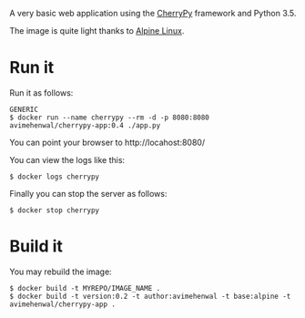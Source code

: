 A very basic web application using the
[CherryPy](http://cherrypy.org/) framework and Python 3.5.

The image is quite light thanks to
[Alpine Linux](https://hub.docker.com/r/frolvlad/alpine-python3/).


Run it
======

Run it as follows:

```
GENERIC
$ docker run --name cherrypy --rm -d -p 8080:8080 avimehenwal/cherrypy-app:0.4 ./app.py
```

You can point your browser to http://locahost:8080/

You can view the logs like this:

```
$ docker logs cherrypy
```

Finally you can stop the server as follows:

```
$ docker stop cherrypy
```


Build it
========

You may rebuild the image:

```
$ docker build -t MYREPO/IMAGE_NAME .
$ docker build -t version:0.2 -t author:avimehenwal -t base:alpine -t avimehenwal/cherrypy-app .
```
